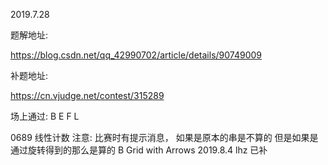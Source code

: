 2019.7.28

题解地址: 

https://blog.csdn.net/qq_42990702/article/details/90749009

补题地址:

https://cn.vjudge.net/contest/315289


场上通过:
B E F L



0689 线性计数
注意: 比赛时有提示消息，
	如果是原本的串是不算的
	但是如果是通过旋转得到的那么是算的
B Grid with Arrows 2019.8.4 lhz 已补


